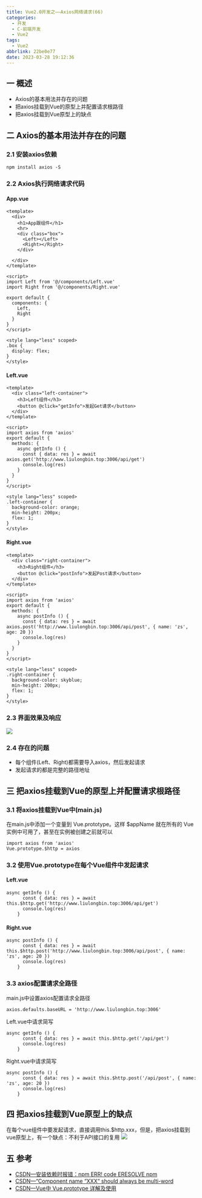 ```yaml
---
title: Vue2.0开发之——Axios网络请求(66)
categories:
  - 开发
  - C-前端开发
  - Vue2
tags:
  - Vue2
abbrlink: 22be0e77
date: 2023-03-28 19:12:36
---
```

## 一 概述

* Axios的基本用法并存在的问题
* 把axios挂载到Vue的原型上并配置请求根路径
* 把axios挂载到Vue原型上的缺点

<!--more-->

## 二 Axios的基本用法并存在的问题

### 2.1 安装axios依赖

```
npm install axios -S   
```

### 2.2 Axios执行网络请求代码

#### App.vue

```
<template>
  <div>
    <h1>App跟组件</h1>
    <hr>
    <div class="box">
      <Left></Left>
      <Right></Right>
    </div>

  </div>
</template>

<script>
import Left from '@/components/Left.vue'
import Right from '@/components/Right.vue'

export default {
  components: {
    Left,
    Right
  }
}
</script>

<style lang="less" scoped>
.box {
  display: flex;
}
</style>
```

#### Left.vue

```
<template>
  <div class="left-container">
    <h3>Left组件</h3>
    <button @click="getInfo">发起Get请求</button>
  </div>
</template>

<script>
import axios from 'axios'
export default {
  methods: {
    async getInfo () {
      const { data: res } = await axios.get('http://www.liulongbin.top:3006/api/get')
      console.log(res)
    }
  }
}
</script>

<style lang="less" scoped>
.left-container {
  background-color: orange;
  min-height: 200px;
  flex: 1;
}
</style>
```

#### Right.vue

```
<template>
  <div class="right-container">
    <h3>Right组件</h3>
    <button @click="postInfo">发起Post请求</button>
  </div>
</template>

<script>
import axios from 'axios'
export default {
  methods: {
    async postInfo () {
      const { data: res } = await axios.post('http://www.liulongbin.top:3006/api/post', { name: 'zs', age: 20 })
      console.log(res)
    }
  }
}
</script>

<style lang="less" scoped>
.right-container {
  background-color: skyblue;
  min-height: 200px;
  flex: 1;
}
</style>
```

### 2.3 界面效果及响应
![][1]

### 2.4 存在的问题

* 每个组件(Left、Right)都需要导入axios，然后发起请求
* 发起请求的都是完整的路径地址

## 三 把axios挂载到Vue的原型上并配置请求根路径

### 3.1 将axios挂载到Vue中(main.js)

在main.js中添加一个变量到 Vue.prototype。这样 $appName 就在所有的 Vue 实例中可用了，甚至在实例被创建之前就可以

```
import axios from 'axios'
Vue.prototype.$http = axios
```

### 3.2 使用Vue.prototype在每个Vue组件中发起请求

#### Left.vue

```
async getInfo () {
      const { data: res } = await this.$http.get('http://www.liulongbin.top:3006/api/get')
      console.log(res)
    }
```

#### Right.vue

```
async postInfo () {
      const { data: res } = await this.$http.post('http://www.liulongbin.top:3006/api/post', { name: 'zs', age: 20 })
      console.log(res)
    }
```

### 3.3 axios配置请求全路径

main.js中设置axios配置请求全路径

```
axios.defaults.baseURL = 'http://www.liulongbin.top:3006'
```

Left.vue中请求简写

```
async getInfo () {
      const { data: res } = await this.$http.get('/api/get')
      console.log(res)
    }
```

Right.vue中请求简写

```
async postInfo () {
      const { data: res } = await this.$http.post('/api/post', { name: 'zs', age: 20 })
      console.log(res)
    }
```

## 四 把axios挂载到Vue原型上的缺点

在每个vue组件中要发起请求，直接调用this.$http.xxx，但是，把axios挂载到vue原型上，有一个缺点：不利于API接口的复用
![][2]


## 五 参考

* [CSDN—安装依赖时报错：npm ERR! code ERESOLVE npm](https://blog.csdn.net/yh_31/article/details/127440247)
* [CSDN—“Component name “XXX“ should always be multi-word](https://blog.csdn.net/dxnn520/article/details/125252353)
* [CSDN—Vue中 Vue.prototype 详解及使用](https://blog.csdn.net/ZYS10000/article/details/107233453/)



[1]:https://raw.githubusercontent.com/PGzxc/CDN/master/blog-vue/vue2.0-66-axios-get-post-request.gif
[2]:https://raw.githubusercontent.com/PGzxc/CDN/master/blog-vue/vue2.0-66-axios-get-post-request-question.png

